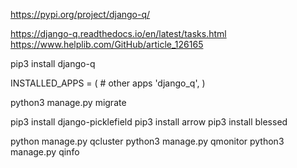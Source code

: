 

https://pypi.org/project/django-q/

https://django-q.readthedocs.io/en/latest/tasks.html
https://www.helplib.com/GitHub/article_126165


pip3 install django-q

INSTALLED_APPS = (
    # other apps
    'django_q',
)


python3 manage.py migrate

pip3 install django-picklefield
pip3 install arrow
pip3 install blessed

python manage.py qcluster
python3 manage.py qmonitor
python3 manage.py qinfo